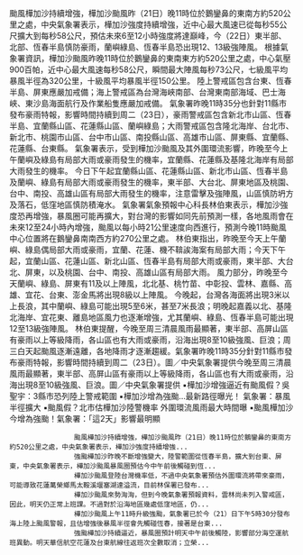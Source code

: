 颱風樺加沙持續增強，樺加沙颱風昨（21日）晚11時位於鵝鑾鼻的東南方約520公里之處，中央氣象署表示，樺加沙強度持續增強，近中心最大風速已從每秒55公尺擴大到每秒58公尺，預估未來6至12小時強度將達巔峰，今（22日）東半部、北部、恆春半島慎防豪雨，蘭嶼綠島、恆春半島恐出現12、13級強陣風。
根據氣象署資訊，樺加沙颱風昨晚11時位於鵝鑾鼻的東南東方約520公里之處，中心氣壓900百帕，近中心最大風速每秒58公尺，瞬間最大陣風每秒73公尺，七級風平均暴風半徑為320公里，十級風平均暴風半徑150公里。
陸上警戒區包含台東、恆春半島、屏東應嚴加戒備；海上警戒區為台灣海峽南部、台灣東南部海域、巴士海峽、東沙島海面航行及作業船隻應嚴加戒備。
氣象署昨晚11時35分也針對11縣市發布豪雨特報，影響時間持續到周二（23日），豪雨警戒區包含新北市山區、恆春半島、宜蘭縣山區、花蓮縣山區、蘭嶼綠島；大雨警戒區包含隆北海岸、台北市、新北市、桃園市山區、台中市山區、南投縣山區、高雄市山區、屏東縣、宜蘭縣、花蓮縣、台東縣。
氣象署表示，受到樺加沙颱風及其外圍環流影響，昨晚至今上午蘭嶼及綠島有局部大雨或豪雨發生的機率，宜蘭縣、花蓮縣及基隆北海岸有局部大雨發生的機率。
今日下午起宜蘭縣山區、花蓮縣山區、新北市山區、恆春半島及蘭嶼、綠島有局部大雨或豪雨發生的機率，東半部、大台北、屏東地區及桃園、台中、南投、高雄山區有局部大雨發生的機率，注意雷擊及強陣風，山區慎防坍方及落石，低窪地區慎防積淹水。
氣象署氣象預報中心科長林伯東表示，樺加沙強度恐再增強，暴風圈可能再擴大，對台灣的影響如同先前預測一樣，各地風雨會在未來12至24小時內增強，颱風以每小時21公里速度向西進行，預測今晚11時颱風中心位置將在鵝鑾鼻南南西方約270公里之處。
林伯東指出，昨晚至今天上午蘭嶼、綠島偶局部大雨或豪雨，宜蘭、花蓮、機不鞥誒海案有局部大雨；今天下午起，宜蘭山區、花蓮山區、新北山區、恆春半島有局部大雨或豪雨，東半部、大台北、屏東，以及桃園、台中、南投、高雄山區有局部大雨。
風力部分，昨晚至今天蘭嶼、綠島、屏東有11及以上陣風，北北基、桃竹苗、中彰投、雲林、嘉縣、高雄、宜花、台東、澎金馬將出現8級以上陣風。
今晚起，台灣各海面將出現3米以上長浪，其中蘭嶼、綠島可能出現5至6米，甚至7米長浪；明晚起嘉義以北、基隆北海岸、宜花東、離島地區風力也逐漸增強，尤其蘭嶼、綠島、恆春半島可能出現12至13級強陣風。
林伯東提醒，今晚至周三清晨風雨最顯著，東半部、高屏山區有豪雨以上等級降雨，各山區也有大雨或豪雨，沿海出現8至10級強風、巨浪；周三白天起颱風逐漸遠離，各地降雨才逐漸趨緩。氣象署昨晚11時35分針對11縣市發布豪雨特報，影響時間持續到周二（23日）。圖／中央氣象署提供今晚至周三清晨風雨最顯著，東半部、高屏山區有豪雨以上等級降雨，各山區也有大雨或豪雨，沿海出現8至10級強風、巨浪。圖／中央氣象署提供
▪️樺加沙增強逼近有颱風假？吳聖宇：3縣市恐列陸上警戒範圍
▪️樺加沙增為強颱...最新路徑曝光！ 氣象署：暴風半徑擴大
▪️颱風假？北市估樺加沙陸警機率 外圍環流風雨最大時間曝
▪️颱風樺加沙今增為強颱！氣象署：「這2天」影響最明顯
 

                    颱風樺加沙持續增強，樺加沙颱風昨（21日）晚11時位於鵝鑾鼻的東南方約520公里之處，中央氣象署表示，樺加沙強度持續增強...                  
                    強颱樺加沙昨晚不斷增強變大，陸警範圍從恆春半島，擴大到台東、屏東，中央氣象署表示，樺加沙颱風暴風圈預估今中午前後觸碰到恆...                  
                    樺加沙颱風登陸台灣機率低，不過中央氣象署預估外圍環流將帶來豪雨，可能導致花蓮萬榮鄉馬太鞍溪堰塞湖達溢流，目前林保署已發布...                  
                    樺加沙颱風來勢洶洶，但到今晚氣象署預報資料，雲林尚未列入警戒區，因此，明天仍正常上班課。不過對於沿海地區幾處低窪地區，仍...                  
                    樺加沙颱風上午11時升級強颱，氣象署已於今（21）日下午5時30分發布海上陸上颱風警報，且估增強後暴風半徑會先觸碰恆春，接著是台東...                  
                    強颱樺加沙持續逼近，暴風圈預計明天中午前後觸陸，影響部分海空運航班異動。明天華信航空花蓮及台東航線往返班次全數取消；立榮...                  